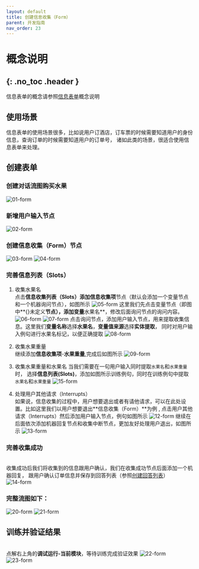 ```yaml
---
layout: default
title: 创建信息收集（Form）
parent: 开发指南
nav_order: 23
---
```


# 概念说明
{: .no_toc .header }
---
信息表单的概念请参照[信息表单](/docs/zh/appendix/appendix/#表单)概念说明

## 使用场景

信息表单的使用场景很多，比如说用户订酒店，订车票的时候需要知道用户的身份信息，查询订单的时候需要知道用户的订单号，
诸如此类的场景，很适合使用信息表单来处理。

## 创建表单

### 创建对话流图**购买水果**
   ![01-form](/assets/images/tutorial/form/01-form.png)

### 新增用户输入节点
   ![02-form](/assets/images/tutorial/form/02-form.png)

### 创建信息收集（Form）节点
  ![03-form](/assets/images/tutorial/form/03-form.png)
  ![04-form](/assets/images/tutorial/form/04-form.png)
### 完善信息列表（Slots）
  1. 收集水果名
    <br/> 点击**信息收集列表（Slots）**添加**信息收集项**节点（默认会添加一个变量节点和一个机器询问节点），如图所示
     ![05-form](/assets/images/tutorial/form/05-form.png)
     这里我们先点击变量节点（即图中**{}未定义**节点），添加变量**水果名**，修改后面询问节点的询问内容。
     ![06-form](/assets/images/tutorial/form/06-form.png)
     ![07-form](/assets/images/tutorial/form/07-form.png)
     点击询问节点，添加用户输入节点，用来提取收集信息。这里我们**变量名称**选择**水果名**，**变量值来源**选择**实体提取**，
     同时对用户输入例句进行水果名标记，以便正确提取
     ![08-form](/assets/images/tutorial/form/08-form.png)

  2. 收集水果重量
     <br/>继续添加**信息收集项**-**水果重量**,完成后如图所示
     ![09-form](/assets/images/tutorial/form/09-form.png)
       
  3. 收集水果重量和水果名
     当我们需要在一句用户输入同时提取`水果名`和`水果重量`时，
     选择**信息列表(Slots)**，添加如图所示训练例句，同时在训练例句中提取`水果名`和`水果重量`
     ![15-form](/assets/images/tutorial/form/15-form.png)
  4. 处理用户其他请求（Interrupts）
     <br/>如果说，信息收集的过程中，用户想要退出或者有请他请求，可以在此处设置。比如这里我们以用户想要退出**信息收集（Form）**为例 ,
     点击用户其他请求（Interrupts）然后添加用户输入节点，例句如图所示
     ![12-form](/assets/images/tutorial/form/12-form.png)
     继续在后面依次添加机器回复节点和收集中断节点，更加友好处理用户退出，如图所示
     ![13-form](/assets/images/tutorial/form/13-form.png)
    
### 完善收集成功
  <br/>收集成功后我们将收集到的信息跟用户确认，我们在收集成功节点后面添加一个机器回复，
跟用户确认订单信息并保存到回答列表（参照[创建回答列表](/docs/zh/tutorial/node-template/bot-global/)）
![14-form](/assets/images/tutorial/form/14-form.png)

### 完整流图如下：
  ![20-form](/assets/images/tutorial/form/20-form.png)
  ![21-form](/assets/images/tutorial/form/21-form.png)


## 训练并验证结果
   <br/> 点解右上角的**调试运行-当前模块**，等待训练完成验证效果
     ![22-form](/assets/images/tutorial/form/22-form.png)
     ![23-form](/assets/images/tutorial/form/23-form.png)
